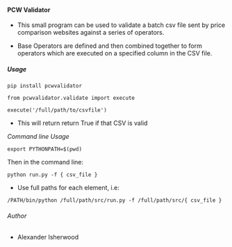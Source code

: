 #### PCW Validator

- This small program can be used to validate a batch csv file sent by price comparison websites against a series of operators. 

- Base Operators are defined and then combined together to form operators which are executed on a specified column in the CSV file.

##### *Usage*

```
pip install pcwvalidator
```

```
from pcwvalidator.validate import execute

execute('/full/path/to/csvfile')
```

- This will return return True if that CSV is valid 
 
*Command line Usage*

```
export PYTHONPATH=$(pwd)
```
Then in the command line:
```
python run.py -f { csv_file }
```

- Use full paths for each element, i.e:
```
/PATH/bin/python /full/path/src/run.py -f /full/path/src/{ csv_file }
```



###### Author 
- Alexander Isherwood 



